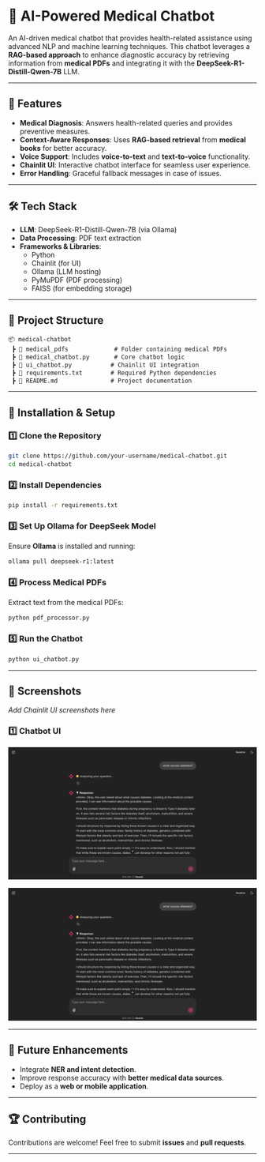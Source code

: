 # 🏥 AI-Powered Medical Chatbot

An AI-driven medical chatbot that provides health-related assistance using advanced NLP and machine learning techniques. This chatbot leverages a **RAG-based approach** to enhance diagnostic accuracy by retrieving information from **medical PDFs** and integrating it with the **DeepSeek-R1-Distill-Qwen-7B** LLM.

---

## 📌 Features

- **Medical Diagnosis**: Answers health-related queries and provides preventive measures.
- **Context-Aware Responses**: Uses **RAG-based retrieval** from **medical books** for better accuracy.
- **Voice Support**: Includes **voice-to-text** and **text-to-voice** functionality.
- **Chainlit UI**: Interactive chatbot interface for seamless user experience.
- **Error Handling**: Graceful fallback messages in case of issues.

---

## 🛠️ Tech Stack

- **LLM**: DeepSeek-R1-Distill-Qwen-7B (via Ollama)
- **Data Processing**: PDF text extraction 
- **Frameworks & Libraries**:
  - Python
  - Chainlit (for UI)
  - Ollama (LLM hosting)
  - PyMuPDF (PDF processing)
  - FAISS (for embedding storage)

---

## 📂 Project Structure

```
📦 medical-chatbot
 ┣ 📂 medical_pdfs             # Folder containing medical PDFs
 ┣ 📜 medical_chatbot.py       # Core chatbot logic
 ┣ 📜 ui_chatbot.py           # Chainlit UI integration
 ┣ 📜 requirements.txt        # Required Python dependencies
 ┣ 📜 README.md               # Project documentation
```

---

## 🚀 Installation & Setup

### 1️⃣ Clone the Repository
```bash
git clone https://github.com/your-username/medical-chatbot.git
cd medical-chatbot
```

### 2️⃣ Install Dependencies
```bash
pip install -r requirements.txt
```

### 3️⃣ Set Up Ollama for DeepSeek Model
Ensure **Ollama** is installed and running:
```bash
ollama pull deepseek-r1:latest
```

### 4️⃣ Process Medical PDFs
Extract text from the medical PDFs:
```bash
python pdf_processor.py
```

### 5️⃣ Run the Chatbot
```bash
python ui_chatbot.py
```

---

## 📸 Screenshots
_Add Chainlit UI screenshots here_

### **1️⃣ Chatbot UI**
![Chatbot UI](screenshots/ss1.png)


![Loading Screen](screenshots/ss1.png)




---

## 📌 Future Enhancements
- Integrate **NER and intent detection**.
- Improve response accuracy with **better medical data sources**.
- Deploy as a **web or mobile application**.

---

## 🏆 Contributing
Contributions are welcome! Feel free to submit **issues** and **pull requests**.

---


